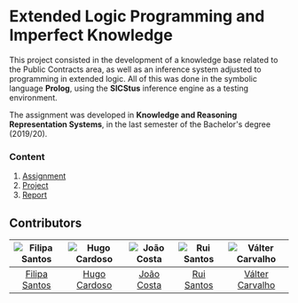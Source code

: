 # Extended Logic Programming and Imperfect Knowledge

This project consisted in the development of a knowledge base related to the Public Contracts area, as well as an inference system adjusted to programming in extended logic.
All of this was done in the symbolic language **Prolog**, using the **SICStus** inference engine as a testing environment.

The assignment was developed in **Knowledge and Reasoning Representation Systems**, in the last semester of the Bachelor's degree (2019/20).

### Content

1. [Assignment](assignment)
2. [Project](project)
3. [Report](report.pdf)

## Contributors

![Filipa Santos][filipa-pic] | ![Hugo Cardoso][hugo-pic] | ![João Costa][cunha-pic] | ![Rui Santos][ruca-pic] | ![Válter Carvalho][valter-pic]
:---: | :---: | :---: | :---: | :---:
[Filipa Santos][filipa] | [Hugo Cardoso][hugo] | [João Costa][cunha] | [Rui Santos][ruca] | [Válter Carvalho][valter]

[filipa]: https://github.com/fliper6
[filipa-pic]: https://github.com/fliper6.png?size=120
[hugo]: https://github.com/Abjiri
[hugo-pic]: https://github.com/Abjiri.png?size=120
[cunha]: https://github.com/Jcc20
[cunha-pic]: https://github.com/Jcc20.png?size=120
[ruca]: https://github.com/Santos-Rui
[ruca-pic]: https://github.com/Santos-Rui.png?size=120
[valter]: https://github.com/wurzy
[valter-pic]: https://github.com/wurzy.png?size=120
